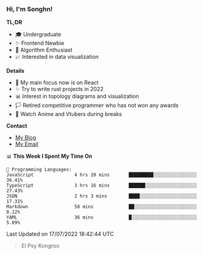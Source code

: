 ### Hi, I'm Songhn!

**TL;DR**

- 🎓 Undergraduate
- ✨ Frontend Newbie
- 🎈 Algorithm Enthusiast
- 📈 Interested in data visualization

**Details**

- 🎯 My main focus now is on React
- ✨ Try to write rust projects in 2022
- 📊 Interest in topology diagrams and visualization
- 🏳️ Retired competitive programmer who has not won any awards
- 🍵 Watch Anime and Vtubers during breaks

**Contact**
- [My Blog](https://blog.songhn.com)
- [My Email](mailto:songhn233@gmail.com)

<!--START_SECTION:waka-->
📊 **This Week I Spent My Time On** 

```text
💬 Programming Languages: 
JavaScript               4 hrs 20 mins       █████████░░░░░░░░░░░░░░░░   36.41% 
TypeScript               3 hrs 16 mins       ██████░░░░░░░░░░░░░░░░░░░   27.43% 
JSON                     2 hrs 3 mins        ████░░░░░░░░░░░░░░░░░░░░░   17.31% 
Markdown                 58 mins             ██░░░░░░░░░░░░░░░░░░░░░░░   8.12% 
YAML                     36 mins             █░░░░░░░░░░░░░░░░░░░░░░░░   5.09%

```


 Last Updated on 17/07/2022 18:42:44 UTC
<!--END_SECTION:waka-->

> El Psy Kongroo
